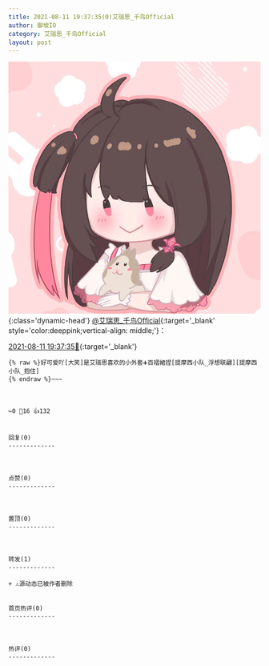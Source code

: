 ```yaml
---
title: 2021-08-11 19:37:35(0)艾瑞思_千鸟Official
author: 御坂IO
category: 艾瑞思_千鸟Official
layout: post
---
```


![img](/images/7e08840c56f251de28bdf766b647bd5fe9a5d50a.jpg){:class='dynamic-head'}
[@艾瑞思_千鸟Official](https://space.bilibili.com/1090010845/dynamic){:target='_blank' style='color:deeppink;vertical-align: middle;'}：

[2021-08-11 19:37:35🔗](https://t.bilibili.com/557673392828682693){:target='_blank'}

~~~
{% raw %}好可爱吖[大笑]是艾瑞思喜欢的小外套➕百褶裙捏[提摩西小队_浮想联翩][提摩西小队_抱住]
{% endraw %}~~~



↪️0 💬16 👍132


回复(0)
-------------



点赞(0)
-------------



置顶(0)
-------------



转发(1)
-------------

+ ⚠源动态已被作者删除


首页热评(0)
-------------



热评(0)
-------------




